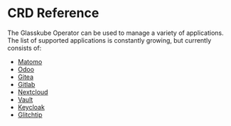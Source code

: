 # CRD Reference

The Glasskube Operator can be used to manage a variety of applications.
The list of supported applications is constantly growing, but currently consists of:

- [Matomo](matomo)
- [Odoo](odoo)
- [Gitea](gitea)
- [Gitlab](gitlab)
- [Nextcloud](nextcloud)
- [Vault](vault)
- [Keycloak](keycloak)
- [Glitchtip](glitchtip)

